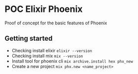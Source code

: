# POC Elixir Phoenix
Proof of concept for the basic features of Phoenix

## Getting started
* Checking install elixir `elixir --version`
* Checking install mix `mix --version`
* Install tool for phoenix cli `mix archive.install hex phx_new`
* Create a new project `mix phx.new <name_project>`